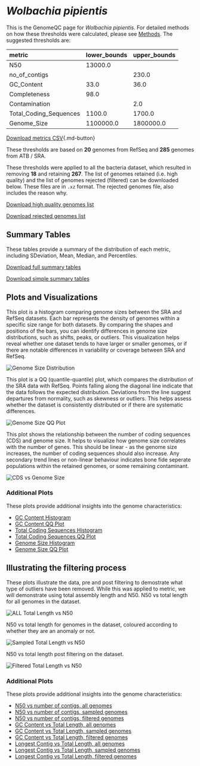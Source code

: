 # *Wolbachia pipientis*

This is the GenomeQC page for *Wolbachia pipientis*. For detailed methods on how these thresholds were calculated, please see [Methods](../../methods.md).
The suggested thresholds are: 

| metric                 | lower_bounds   | upper_bounds   |
|:-----------------------|:---------------|:---------------|
| N50                    | 13000.0        |                |
| no_of_contigs          |                | 230.0          |
| GC_Content             | 33.0           | 36.0           |
| Completeness           | 98.0           |                |
| Contamination          |                | 2.0            |
| Total_Coding_Sequences | 1100.0         | 1700.0         |
| Genome_Size            | 1100000.0      | 1800000.0      |

[Download metrics CSV](Wolbachia_pipientis_metrics.csv){.md-button}


These thresholds are based on **20** genomes from RefSeq and **285** genomes from ATB / SRA.

These thresholds were applied to all the bacteria dataset, which resulted in removing **18** and retaining **267**.
The list of genomes retained (i.e. high quality) and the list of genomes rejected (filtered) can be downloaded below. These files are in `.xz` format. The rejected genomes file, also includes the reason why.

[Download high quality genomes list](Wolbachia_pipientis_high_quality_genomes.csv.xz)


[Download rejected genomes list](Wolbachia_pipientis_filtered_out_genomes.csv.xz)



## Summary Tables
These tables provide a summary of the distribution of each metric, including SDeviation, Mean, Median, and Percentiles.

[Download full summary tables](summary.csv)

[Download simple summary tables](selected_summary.csv)

## Plots and Visualizations

This plot is a histogram comparing genome sizes between the SRA and RefSeq datasets. Each bar represents the density of genomes within a specific size range for both datasets. By comparing the shapes and positions of the bars, you can identify differences in genome size distributions, such as shifts, peaks, or outliers. This visualization helps reveal whether one dataset tends to have larger or smaller genomes, or if there are notable differences in variability or coverage between SRA and RefSeq.

![Genome Size Distribution](Genome_Size_refseq_histogram_kde.png)

This plot is a QQ (quantile-quantile) plot, which compares the distribution of the SRA data with RefSeq. Points falling along the diagonal line indicate that the data follows the expected distribution. Deviations from the line suggest departures from normality, such as skewness or outliers. This helps assess whether the dataset is consistently distributed or if there are systematic differences.

![Genome Size QQ Plot](Genome_Size_refseq_qqplot.png)

This plot shows the relationship between the number of coding sequences (CDS) and genome size. It helps to visualize how genome size correlates with the number of genes. This should be linear - as the genome size increases, the number of coding sequences should also increase. Any secondary trend lines or non-linear behaviour indicates bone fide seperate populations within the retained genomes, or some remaining contaminant. 

![CDS vs Genome Size](Wolbachia_pipientis_CDS_vs_Genome_Size.png)

### Additional Plots

These plots provide additional insights into the genome characteristics:

- [GC Content Histogram](GC_Content_refseq_histogram_kde.png)
- [GC Content QQ Plot](GC_Content_refseq_qqplot.png)
- [Total Coding Sequences Histogram](Total_Coding_Sequences_refseq_histogram_kde.png)
- [Total Coding Sequences QQ Plot](Total_Coding_Sequences_refseq_qqplot.png)
- [Genome Size Histogram](Genome_Size_refseq_histogram_kde.png)
- [Genome Size QQ Plot](Genome_Size_refseq_qqplot.png)
## Illustrating the filtering process
These plots illustrate the data, pre and post filtering to demostrate what type of outliers have been removed. While this was applied to metric, we will demonstrate using total assembly length and N50.
N50 vs total length for all genomes in the dataset.

![ALL Total Length vs N50](Wolbachia_pipientis_all_total_length_N50.png)

N50 vs total length for genomes in the dataset, coloured according to whether they are an anomaly or not.

![Sampled Total Length vs N50](Wolbachia_pipientis_sample_total_length_N50.png)

N50 vs total length post filtering on the dataset.

![Filtered Total Length vs N50](Wolbachia_pipientis_filt_total_length_N50.png)

### Additional Plots

These plots provide additional insights into the genome characteristics:

- [N50 vs number of contigs, all genomes](Wolbachia_pipientis_all_N50_number.png)
- [N50 vs number of contigs, sampled genomes](Wolbachia_pipientis_sample_N50_number.png)
- [N50 vs number of contigs, filtered genomes](Wolbachia_pipientis_filt_N50_number.png)
- [GC Content vs Total Length, all genomes](Wolbachia_pipientis_all_total_length_GC_Content.png)
- [GC Content vs Total Length, sampled genomes](Wolbachia_pipientis_sample_total_length_GC_Content.png)
- [GC Content vs Total Length, filtered genomes](Wolbachia_pipientis_filt_total_length_GC_Content.png)
- [Longest Contig vs Total Length, all genomes](Wolbachia_pipientis_all_total_length_longest.png)
- [Longest Contig vs Total Length, sampled genomes](Wolbachia_pipientis_sample_total_length_longest.png)
- [Longest Contig vs Total Length, filtered genomes](Wolbachia_pipientis_filt_total_length_longest.png)
